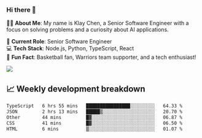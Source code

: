 ### Hi there 👋

👨‍💻 **About Me**: My name is Klay Chen, a Senior Software Engineer with a focus on solving problems and a curiosity about AI applications.

💼 **Current Role**: Senior Software Engineer  
💻 **Tech Stack**: Node.js, Python, TypeScript, React  
🏀 **Fun Fact**: Basketball fan, Warriors team supporter, and a tech enthusiast!

<img align="center" src="https://github-readme-stats.vercel.app/api?username=nameczz&show_icons=true&hide_title=true&theme=dracula" />

## 📈 Weekly development breakdown

<!--START_SECTION:waka-->

```txt
TypeScript   6 hrs 55 mins   ████████████████░░░░░░░░░   64.33 %
JSON         2 hrs 13 mins   █████▒░░░░░░░░░░░░░░░░░░░   20.70 %
Other        44 mins         █▓░░░░░░░░░░░░░░░░░░░░░░░   06.87 %
CSS          41 mins         █▓░░░░░░░░░░░░░░░░░░░░░░░   06.50 %
HTML         6 mins          ▒░░░░░░░░░░░░░░░░░░░░░░░░   01.07 %
```

<!--END_SECTION:waka-->
